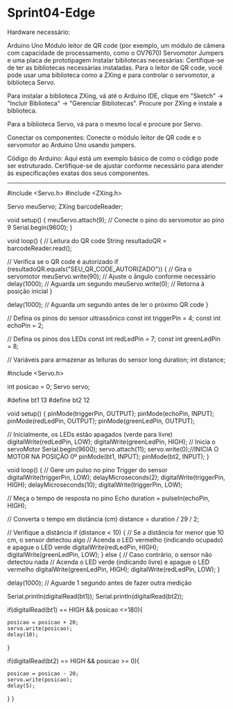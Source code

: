 # Sprint04-Edge


Hardware necessário:

Arduino Uno
Módulo leitor de QR code (por exemplo, um módulo de câmera com capacidade de processamento, como o OV7670)
Servomotor
Jumpers e uma placa de prototipagem
Instalar bibliotecas necessárias:
Certifique-se de ter as bibliotecas necessárias instaladas. Para o leitor de QR code, você pode usar uma biblioteca como a ZXing e para controlar o servomotor, a biblioteca Servo.

Para instalar a biblioteca ZXing, vá até o Arduino IDE, clique em "Sketch" -> "Incluir Biblioteca" -> "Gerenciar Bibliotecas". Procure por ZXing e instale a biblioteca.

Para a biblioteca Servo, vá para o mesmo local e procure por Servo.

Conectar os componentes:
Conecte o módulo leitor de QR code e o servomotor ao Arduino Uno usando jumpers.

Código do Arduino:
Aqui está um exemplo básico de como o código pode ser estruturado. Certifique-se de ajustar conforme necessário para atender às especificações exatas dos seus componentes.

---------------------------------------------------------------------------------

#include <Servo.h>
#include <ZXing.h>

Servo meuServo;
ZXing barcodeReader;

void setup() {
  meuServo.attach(9); // Conecte o pino do servomotor ao pino 9
  Serial.begin(9600);
}

void loop() {
  // Leitura do QR code
  String resultadoQR = barcodeReader.read();
  
  // Verifica se o QR code é autorizado
  if (resultadoQR.equals("SEU_QR_CODE_AUTORIZADO")) {
    // Gira o servomotor
    meuServo.write(90); // Ajuste o ângulo conforme necessário
    delay(1000); // Aguarda um segundo
    meuServo.write(0); // Retorna à posição inicial
  }

  delay(1000); // Aguarda um segundo antes de ler o próximo QR code
}




// Defina os pinos do sensor ultrassônico
const int triggerPin = 4;
const int echoPin = 2;

// Defina os pinos dos LEDs
const int redLedPin = 7;
const int greenLedPin = 8;

// Variáveis para armazenar as leituras do sensor
long duration;
int distance;

#include <Servo.h>

int posicao = 0;
Servo servo;

#define bt1 13
#define bt2 12


void setup() {
  pinMode(triggerPin, OUTPUT);
  pinMode(echoPin, INPUT);
  pinMode(redLedPin, OUTPUT);
  pinMode(greenLedPin, OUTPUT);

  // Inicialmente, os LEDs estão apagados (verde para livre)
  digitalWrite(redLedPin, LOW);
  digitalWrite(greenLedPin, HIGH);
  // Inicia o servoMotor
  Serial.begin(9600);
  servo.attach(11);
  servo.write(0);//INICIA O MOTOR NA POSIÇÃO 0º
  pinMode(bt1, INPUT);
  pinMode(bt2, INPUT);
}


void loop() {
  // Gere um pulso no pino Trigger do sensor
  digitalWrite(triggerPin, LOW);
  delayMicroseconds(2);
  digitalWrite(triggerPin, HIGH);
  delayMicroseconds(10);
  digitalWrite(triggerPin, LOW);

  // Meça o tempo de resposta no pino Echo
  duration = pulseIn(echoPin, HIGH);

  // Converta o tempo em distância (cm)
  distance = duration / 29 / 2;

  // Verifique a distância
  if (distance < 10) {
    // Se a distância for menor que 10 cm, o sensor detectou algo
    // Acenda o LED vermelho (indicando ocupado) e apague o LED verde
    digitalWrite(redLedPin, HIGH);
    digitalWrite(greenLedPin, LOW);
  } else {
    // Caso contrário, o sensor não detectou nada
    // Acenda o LED verde (indicando livre) e apague o LED vermelho
    digitalWrite(greenLedPin, HIGH);
    digitalWrite(redLedPin, LOW);
  }

  delay(1000); // Aguarde 1 segundo antes de fazer outra medição


Serial.println(digitalRead(bt1));
Serial.println(digitalRead(bt2));
  
  if(digitalRead(bt1) == HIGH && posicao <=180){
    
    posicao = posicao + 20;
    servo.write(posicao);
    delay(10);
  }
  
  if(digitalRead(bt2) == HIGH && posicao >= 0){
    
    posicao = posicao - 20;
    servo.write(posicao);
    delay(5);
  }
}

